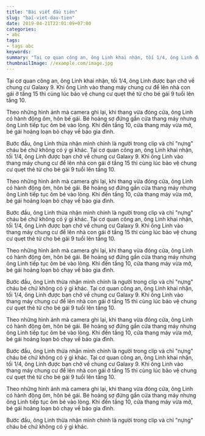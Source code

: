 ```yaml
---
title: "Bài viết đầu tiên"
slug: "bai-viet-dau-tien"
date: 2019-04-21T22:01:09+07:00
categories:
- abc
tags:
- tags abc
keywords:
summary: "Tại cơ quan công an, ông Linh khai nhận, tối 1/4, ông Linh được bạn chở về chung cư Galaxy 9. Khi ông Linh vào thang máy chung cư để lên nhà con gái ở tầng 15 thì cùng lúc bảo vệ chung cư quẹt thẻ từ cho bé gái 9 tuổi lên tầng 10."
thumbnailImage: //example.com/image.jpg
---
```

Tại cơ quan công an, ông Linh khai nhận, tối 1/4, ông Linh được bạn chở về chung cư Galaxy 9. Khi ông Linh vào thang máy chung cư để lên nhà con gái ở tầng 15 thì cùng lúc bảo vệ chung cư quẹt thẻ từ cho bé gái 9 tuổi lên tầng 10.

Theo những hình ảnh mà camera ghi lại, khi thang vừa đóng cửa, ông Linh có hành động ôm, hôn bé gái. Bé hoảng sợ đứng gần cửa thang máy nhưng ông Linh tiếp tục ôm bé vào lòng. Khi đến tầng 10, cửa thang máy vừa mở, bé gái hoảng loạn bỏ chạy về báo gia đình.

Bước đầu, ông Linh thừa nhận mình chính là người trong clip và chỉ "nựng" cháu bé chứ không có ý gì khác.
Tại cơ quan công an, ông Linh khai nhận, tối 1/4, ông Linh được bạn chở về chung cư Galaxy 9. Khi ông Linh vào thang máy chung cư để lên nhà con gái ở tầng 15 thì cùng lúc bảo vệ chung cư quẹt thẻ từ cho bé gái 9 tuổi lên tầng 10.

Theo những hình ảnh mà camera ghi lại, khi thang vừa đóng cửa, ông Linh có hành động ôm, hôn bé gái. Bé hoảng sợ đứng gần cửa thang máy nhưng ông Linh tiếp tục ôm bé vào lòng. Khi đến tầng 10, cửa thang máy vừa mở, bé gái hoảng loạn bỏ chạy về báo gia đình.

Bước đầu, ông Linh thừa nhận mình chính là người trong clip và chỉ "nựng" cháu bé chứ không có ý gì khác.
Tại cơ quan công an, ông Linh khai nhận, tối 1/4, ông Linh được bạn chở về chung cư Galaxy 9. Khi ông Linh vào thang máy chung cư để lên nhà con gái ở tầng 15 thì cùng lúc bảo vệ chung cư quẹt thẻ từ cho bé gái 9 tuổi lên tầng 10.

Theo những hình ảnh mà camera ghi lại, khi thang vừa đóng cửa, ông Linh có hành động ôm, hôn bé gái. Bé hoảng sợ đứng gần cửa thang máy nhưng ông Linh tiếp tục ôm bé vào lòng. Khi đến tầng 10, cửa thang máy vừa mở, bé gái hoảng loạn bỏ chạy về báo gia đình.

Bước đầu, ông Linh thừa nhận mình chính là người trong clip và chỉ "nựng" cháu bé chứ không có ý gì khác.
Tại cơ quan công an, ông Linh khai nhận, tối 1/4, ông Linh được bạn chở về chung cư Galaxy 9. Khi ông Linh vào thang máy chung cư để lên nhà con gái ở tầng 15 thì cùng lúc bảo vệ chung cư quẹt thẻ từ cho bé gái 9 tuổi lên tầng 10.

Theo những hình ảnh mà camera ghi lại, khi thang vừa đóng cửa, ông Linh có hành động ôm, hôn bé gái. Bé hoảng sợ đứng gần cửa thang máy nhưng ông Linh tiếp tục ôm bé vào lòng. Khi đến tầng 10, cửa thang máy vừa mở, bé gái hoảng loạn bỏ chạy về báo gia đình.

Bước đầu, ông Linh thừa nhận mình chính là người trong clip và chỉ "nựng" cháu bé chứ không có ý gì khác.
Tại cơ quan công an, ông Linh khai nhận, tối 1/4, ông Linh được bạn chở về chung cư Galaxy 9. Khi ông Linh vào thang máy chung cư để lên nhà con gái ở tầng 15 thì cùng lúc bảo vệ chung cư quẹt thẻ từ cho bé gái 9 tuổi lên tầng 10.

Theo những hình ảnh mà camera ghi lại, khi thang vừa đóng cửa, ông Linh có hành động ôm, hôn bé gái. Bé hoảng sợ đứng gần cửa thang máy nhưng ông Linh tiếp tục ôm bé vào lòng. Khi đến tầng 10, cửa thang máy vừa mở, bé gái hoảng loạn bỏ chạy về báo gia đình.

Bước đầu, ông Linh thừa nhận mình chính là người trong clip và chỉ "nựng" cháu bé chứ không có ý gì khác.
<!--more-->
